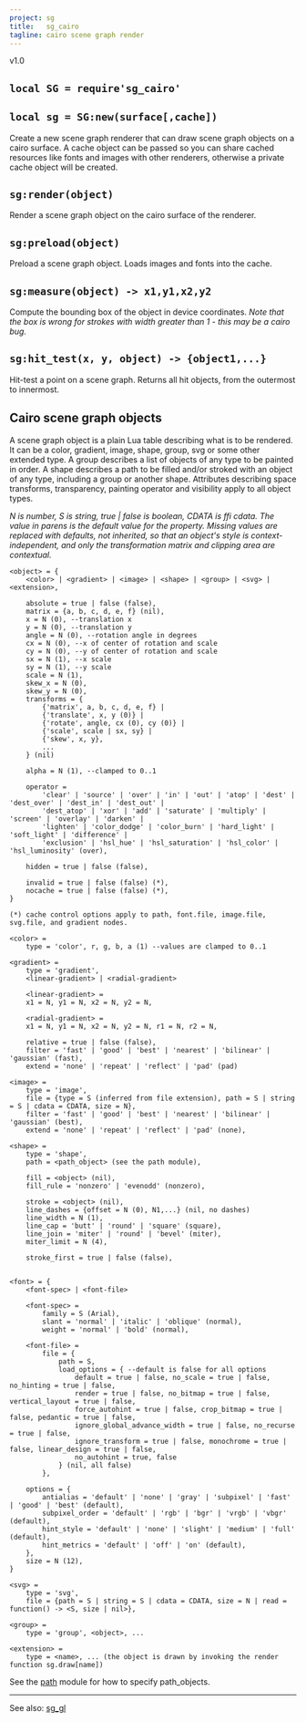 ```yaml
---
project: sg
title:   sg_cairo
tagline: cairo scene graph render
---
```


v1.0

## `local SG = require'sg_cairo'`

## `local sg = SG:new(surface[,cache])`

Create a new scene graph renderer that can draw scene graph objects on a cairo surface. A cache object can be passed
so you can share cached resources like fonts and images with other renderers, otherwise a private cache object will be created.

## `sg:render(object)`

Render a scene graph object on the cairo surface of the renderer.

## `sg:preload(object)`

Preload a scene graph object. Loads images and fonts into the cache.

## `sg:measure(object) -> x1,y1,x2,y2`

Compute the bounding box of the object in device coordinates.
_Note that the box is wrong for strokes with width greater than 1 - this may be a cairo bug._

## `sg:hit_test(x, y, object) -> {object1,...}`

Hit-test a point on a scene graph. Returns all hit objects, from the outermost to innermost.

## Cairo scene graph objects

A scene graph object is a plain Lua table describing what is to be rendered. It can be a color, gradient, image,
shape, group, svg or some other extended type. A group describes a list of objects of any type to be painted in order.
A shape describes a path to be filled and/or stroked with an object of any type, including a group or another shape.
Attributes describing space transforms, transparency, painting operator and visibility apply to all object types.

_N is number, S is string, true | false is boolean, CDATA is ffi cdata.
The value in parens is the default value for the property.
Missing values are replaced with defaults, not inherited, so that an object's style is context-independent,
and only the transformation matrix and clipping area are contextual._

~~~{.lua}
<object> = {
	<color> | <gradient> | <image> | <shape> | <group> | <svg> | <extension>,

	absolute = true | false (false),
	matrix = {a, b, c, d, e, f} (nil),
	x = N (0), --translation x
	y = N (0), --translation y
	angle = N (0), --rotation angle in degrees
	cx = N (0), --x of center of rotation and scale
	cy = N (0), --y of center of rotation and scale
	sx = N (1), --x scale
	sy = N (1), --y scale
	scale = N (1),
	skew_x = N (0),
	skew_y = N (0),
	transforms = {
		{'matrix', a, b, c, d, e, f} |
		{'translate', x, y (0)} |
		{'rotate', angle, cx (0), cy (0)} |
		{'scale', scale | sx, sy} |
		{'skew', x, y},
		...
	} (nil)

	alpha = N (1), --clamped to 0..1

	operator =
		'clear' | 'source' | 'over' | 'in' | 'out' | 'atop' | 'dest' | 'dest_over' | 'dest_in' | 'dest_out' |
		'dest_atop' | 'xor' | 'add' | 'saturate' | 'multiply' | 'screen' | 'overlay' | 'darken' |
		'lighten' | 'color_dodge' | 'color_burn' | 'hard_light' | 'soft_light' | 'difference' |
		'exclusion' | 'hsl_hue' | 'hsl_saturation' | 'hsl_color' | 'hsl_luminosity' (over),

	hidden = true | false (false),

	invalid = true | false (false) (*),
	nocache = true | false (false) (*),
}

(*) cache control options apply to path, font.file, image.file, svg.file, and gradient nodes.

<color> =
	type = 'color', r, g, b, a (1) --values are clamped to 0..1

<gradient> =
	type = 'gradient',
	<linear-gradient> | <radial-gradient>

	<linear-gradient> =
	x1 = N, y1 = N, x2 = N, y2 = N,

	<radial-gradient> =
	x1 = N, y1 = N, x2 = N, y2 = N, r1 = N, r2 = N,

	relative = true | false (false),
	filter = 'fast' | 'good' | 'best' | 'nearest' | 'bilinear' | 'gaussian' (fast),
	extend = 'none' | 'repeat' | 'reflect' | 'pad' (pad)

<image> =
	type = 'image',
	file = {type = S (inferred from file extension), path = S | string = S | cdata = CDATA, size = N},
	filter = 'fast' | 'good' | 'best' | 'nearest' | 'bilinear' | 'gaussian' (best),
	extend = 'none' | 'repeat' | 'reflect' | 'pad' (none),

<shape> =
	type = 'shape',
	path = <path_object> (see the path module),

	fill = <object> (nil),
	fill_rule = 'nonzero' | 'evenodd' (nonzero),

	stroke = <object> (nil),
	line_dashes = {offset = N (0), N1,...} (nil, no dashes)
	line_width = N (1),
	line_cap = 'butt' | 'round' | 'square' (square),
	line_join = 'miter' | 'round' | 'bevel' (miter),
	miter_limit = N (4),

	stroke_first = true | false (false),


<font> = {
	<font-spec> | <font-file>

	<font-spec> =
		family = S (Arial),
		slant = 'normal' | 'italic' | 'oblique' (normal),
		weight = 'normal' | 'bold' (normal),

	<font-file> =
		file = {
			path = S,
			load_options = { --default is false for all options
				default = true | false, no_scale = true | false, no_hinting = true | false,
				render = true | false, no_bitmap = true | false, vertical_layout = true | false,
				force_autohint = true | false, crop_bitmap = true | false, pedantic = true | false,
				ignore_global_advance_width = true | false, no_recurse = true | false,
				ignore_transform = true | false, monochrome = true | false, linear_design = true | false,
				no_autohint = true, false
			} (nil, all false)
		},

	options = {
		antialias = 'default' | 'none' | 'gray' | 'subpixel' | 'fast' | 'good' | 'best' (default),
		subpixel_order = 'default' | 'rgb' | 'bgr' | 'vrgb' | 'vbgr' (default),
		hint_style = 'default' | 'none' | 'slight' | 'medium' | 'full' (default),
		hint_metrics = 'default' | 'off' | 'on' (default),
	},
	size = N (12),
}

<svg> =
	type = 'svg',
	file = {path = S | string = S | cdata = CDATA, size = N | read = function() -> <S, size | nil>},

<group> =
	type = 'group', <object>, ...

<extension> =
	type = <name>, ... (the object is drawn by invoking the render function sg.draw[name])

~~~

See the [path](path.html) module for how to specify path_objects.

----
See also: [sg_gl](sg_gl.html)


